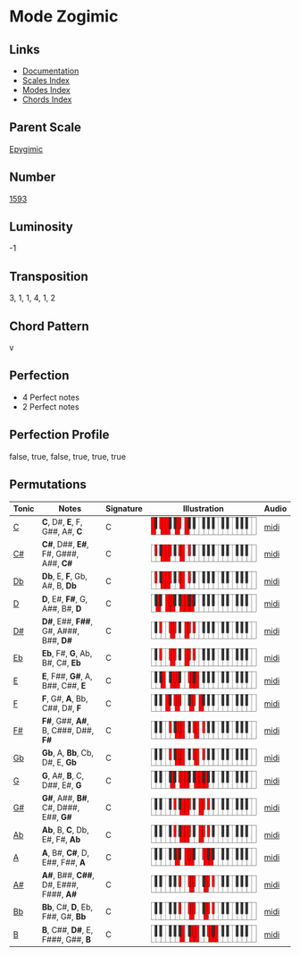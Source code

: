 # Mode Zogimic

## Links

- [Documentation](README.md)
- [Scales Index](Scales.md)
- [Modes Index](Modes.md)
- [Chords Index](Chords.md)

## Parent Scale

[Epygimic](ScaleEpygimic.md)

## Number

[1593](https://ianring.com/musictheory/scales/1593)

## Luminosity

-1

## Transposition

3, 1, 1, 4, 1, 2

## Chord Pattern

v

## Perfection

- 4 Perfect notes
- 2 Perfect notes

## Perfection Profile

false, true, false, true, true, true

## Permutations

| Tonic | Notes | Signature | Illustration | Audio |
|-------|-------|-----------|--------------|-------|
| [C](ModeCNaturalZogimic.md) | **C**, D#, **E**, F, G##, A#, **C** | C | ![CNaturalZogimic](ModeCNaturalZogimic.png) | [midi](https://github.com/edipermadi/music/blob/main/docs/ModeCNaturalZogimic.mid?raw=true) |
| [C#](ModeCSharpZogimic.md) | **C#**, D##, **E#**, F#, G###, A##, **C#** | C | ![CSharpZogimic](ModeCSharpZogimic.png) | [midi](https://github.com/edipermadi/music/blob/main/docs/ModeCSharpZogimic.mid?raw=true) |
| [Db](ModeDFlatZogimic.md) | **Db**, E, **F**, Gb, A#, B, **Db** | C | ![DFlatZogimic](ModeDFlatZogimic.png) | [midi](https://github.com/edipermadi/music/blob/main/docs/ModeDFlatZogimic.mid?raw=true) |
| [D](ModeDNaturalZogimic.md) | **D**, E#, **F#**, G, A##, B#, **D** | C | ![DNaturalZogimic](ModeDNaturalZogimic.png) | [midi](https://github.com/edipermadi/music/blob/main/docs/ModeDNaturalZogimic.mid?raw=true) |
| [D#](ModeDSharpZogimic.md) | **D#**, E##, **F##**, G#, A###, B##, **D#** | C | ![DSharpZogimic](ModeDSharpZogimic.png) | [midi](https://github.com/edipermadi/music/blob/main/docs/ModeDSharpZogimic.mid?raw=true) |
| [Eb](ModeEFlatZogimic.md) | **Eb**, F#, **G**, Ab, B#, C#, **Eb** | C | ![EFlatZogimic](ModeEFlatZogimic.png) | [midi](https://github.com/edipermadi/music/blob/main/docs/ModeEFlatZogimic.mid?raw=true) |
| [E](ModeENaturalZogimic.md) | **E**, F##, **G#**, A, B##, C##, **E** | C | ![ENaturalZogimic](ModeENaturalZogimic.png) | [midi](https://github.com/edipermadi/music/blob/main/docs/ModeENaturalZogimic.mid?raw=true) |
| [F](ModeFNaturalZogimic.md) | **F**, G#, **A**, Bb, C##, D#, **F** | C | ![FNaturalZogimic](ModeFNaturalZogimic.png) | [midi](https://github.com/edipermadi/music/blob/main/docs/ModeFNaturalZogimic.mid?raw=true) |
| [F#](ModeFSharpZogimic.md) | **F#**, G##, **A#**, B, C###, D##, **F#** | C | ![FSharpZogimic](ModeFSharpZogimic.png) | [midi](https://github.com/edipermadi/music/blob/main/docs/ModeFSharpZogimic.mid?raw=true) |
| [Gb](ModeGFlatZogimic.md) | **Gb**, A, **Bb**, Cb, D#, E, **Gb** | C | ![GFlatZogimic](ModeGFlatZogimic.png) | [midi](https://github.com/edipermadi/music/blob/main/docs/ModeGFlatZogimic.mid?raw=true) |
| [G](ModeGNaturalZogimic.md) | **G**, A#, **B**, C, D##, E#, **G** | C | ![GNaturalZogimic](ModeGNaturalZogimic.png) | [midi](https://github.com/edipermadi/music/blob/main/docs/ModeGNaturalZogimic.mid?raw=true) |
| [G#](ModeGSharpZogimic.md) | **G#**, A##, **B#**, C#, D###, E##, **G#** | C | ![GSharpZogimic](ModeGSharpZogimic.png) | [midi](https://github.com/edipermadi/music/blob/main/docs/ModeGSharpZogimic.mid?raw=true) |
| [Ab](ModeAFlatZogimic.md) | **Ab**, B, **C**, Db, E#, F#, **Ab** | C | ![AFlatZogimic](ModeAFlatZogimic.png) | [midi](https://github.com/edipermadi/music/blob/main/docs/ModeAFlatZogimic.mid?raw=true) |
| [A](ModeANaturalZogimic.md) | **A**, B#, **C#**, D, E##, F##, **A** | C | ![ANaturalZogimic](ModeANaturalZogimic.png) | [midi](https://github.com/edipermadi/music/blob/main/docs/ModeANaturalZogimic.mid?raw=true) |
| [A#](ModeASharpZogimic.md) | **A#**, B##, **C##**, D#, E###, F###, **A#** | C | ![ASharpZogimic](ModeASharpZogimic.png) | [midi](https://github.com/edipermadi/music/blob/main/docs/ModeASharpZogimic.mid?raw=true) |
| [Bb](ModeBFlatZogimic.md) | **Bb**, C#, **D**, Eb, F##, G#, **Bb** | C | ![BFlatZogimic](ModeBFlatZogimic.png) | [midi](https://github.com/edipermadi/music/blob/main/docs/ModeBFlatZogimic.mid?raw=true) |
| [B](ModeBNaturalZogimic.md) | **B**, C##, **D#**, E, F###, G##, **B** | C | ![BNaturalZogimic](ModeBNaturalZogimic.png) | [midi](https://github.com/edipermadi/music/blob/main/docs/ModeBNaturalZogimic.mid?raw=true) |
